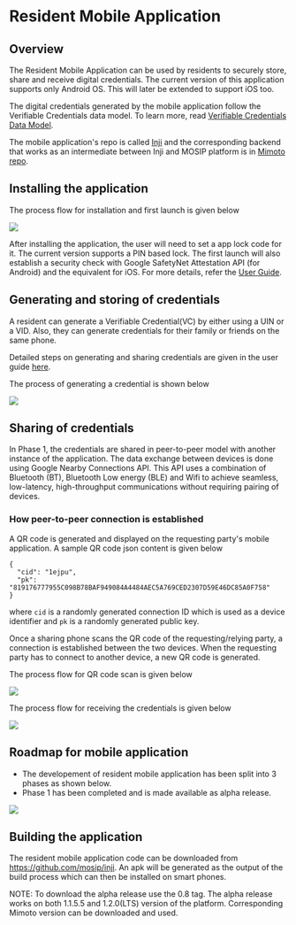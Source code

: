 # Resident Mobile Application

## Overview
The Resident Mobile Application can be used by residents to securely store, share and receive digital credentials. The current version of this application supports only Android OS. This will later be extended to support iOS too.

The digital credentials generated by the mobile application follow the Verifiable Credentials data model. To learn more, read [Verifiable Credentials Data Model](https://www.w3.org/TR/vc-data-model/#:~:text=A%20verifiable%20credential%20is%20a,can%20be%20about%20different%20subjects).

The mobile application's repo is called [Inji](https://github.com/mosip/inji) and the corresponding backend that works as an intermediate between Inji and MOSIP platform is in [Mimoto repo](https://github.com/mosip/mimoto).

## Installing the application

The process flow for installation and first launch is given below

![](_images/app-install-launch-process.jpg)

After installing the application, the user will need to set a app lock code for it. The current version supports a PIN based lock. The first launch will also establish a security check with Google SafetyNet Attestation API (for Android) and the equivalent for iOS. For more details, refer the [User Guide](https://docs.mosip.io/1.2.0/modules/mobile-application/mobile-id-app-user-guide).

## Generating and storing of credentials

A resident can generate a Verifiable Credential(VC) by either using a UIN or a VID. Also, they can generate credentials for their family or friends on the same phone.

Detailed steps on generating and sharing credentials are given in the user guide [here](https://github.com/mosip/documentation/blob/1.2.0/docs/mobile-id-app-user-guide.md).

The process of generating a credential is shown below

![](_images/app-generating-credential-process.jpg)

## Sharing of credentials

In Phase 1, the credentials are shared in peer-to-peer model with another instance of the application. The data exchange between devices is done using Google Nearby Connections API. This API uses a combination of Bluetooth (BT), Bluetooth Low energy (BLE) and Wifi to achieve seamless, low-latency, high-throughput communications without requiring pairing of devices.


### How peer-to-peer connection is established
A QR code is generated and displayed on the requesting party's mobile application. A sample QR code json content is given below

```
{
  "cid": "1ejpu",
  "pk": "819176777955C098B78BAF949084A4484AEC5A769CED2307D59E46DC85A0F758"
}
```
where ```cid``` is a randomly generated connection ID which is used as a device identifier and ```pk``` is a randomly generated public key.

Once a sharing phone scans the QR code of the requesting/relying party, a connection is established between the two devices. When the requesting party has to connect to another device, a new QR code is generated.

The process flow for QR code scan is given below

![](_images/app-qr-code-scan-process.jpg)
  
The process flow for receiving the credentials is given below

![](_images/app-receiving-credential-process.jpg)


## Roadmap for mobile application
* The developement of resident mobile application has been split into 3 phases as shown below. 
* Phase 1 has been completed and is made available as alpha release.

![](_images/mobile-app-roadmap.png)

## Building the application
The resident mobile application code can be downloaded from https://github.com/mosip/inji. An apk will be generated as the output of the build process which can then be installed on smart phones.

NOTE: To download the alpha release use the 0.8 tag. The alpha release works on both 1.1.5.5 and 1.2.0(LTS) version of the platform. Corresponding Mimoto version can be downloaded and used.

